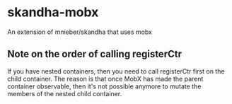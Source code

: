 # skandha-mobx

An extension of mnieber/skandha that uses mobx

## Note on the order of calling registerCtr

If you have nested containers, then you need to call registerCtr first on the child container.
The reason is that once MobX has made the parent container observable, then it's not possible
anymore to mutate the members of the nested child container.
